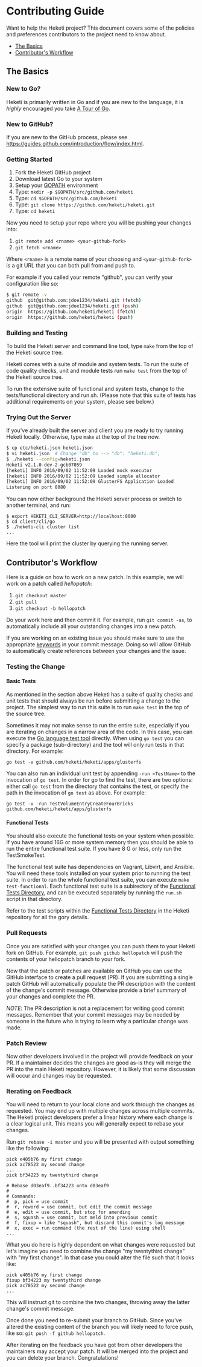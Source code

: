 
# Contributing Guide

Want to help the Heketi project? This document covers some of the
policies and preferences contributors to the project need to
know about.

* [The Basics](#the-basics)
* [Contributor's Workflow](#contributors-workflow)

## The Basics

### New to Go?

Heketi is primarily written in Go and if you are new to the language, it is *highly* encouraged you take [A Tour of Go](http://tour.golang.org/welcome/1).

### New to GitHub?

If you are new to the GitHub process, please see https://guides.github.com/introduction/flow/index.html.

### Getting Started

1. Fork the Heketi GitHub project
1. Download latest Go to your system
1. Setup your [GOPATH](http://www.g33knotes.org/2014/07/60-second-count-down-to-go.html) environment
1. Type: `mkdir -p $GOPATH/src/github.com/heketi`
1. Type: `cd $GOPATH/src/github.com/heketi`
1. Type: `git clone https://github.com/heketi/heketi.git`
1. Type: `cd heketi`

Now you need to setup your repo where you will be pushing your changes into:

1. `git remote add <rname> <your-github-fork>`
1. `git fetch <rname>`

Where `<rname>` is a remote name of your choosing and `<your-github-fork>`
is a git URL that you can both pull from and push to.

For example if you called your remote "github", you can verify your
configuration like so:

```sh
$ git remote -v
github  git@github.com:jdoe1234/heketi.git (fetch)
github  git@github.com:jdoe1234/heketi.git (push)
origin  https://github.com/heketi/heketi (fetch)
origin  https://github.com/heketi/heketi (push)
```

### Building and Testing

To build the Heketi server and command line tool, type `make`
from the top of the Heketi source tree.

Heketi comes with a suite of module and system tests. To run the suite of
code quality checks, unit and module tests run `make test` from the top
of the Heketi source tree.

To run the extensive suite of functional and system tests, change to the
tests/functional directory and run.sh. (Please note that this suite of
tests has additional requirements on your system, please see below.)

### Trying Out the Server

If you've already built the server and client you are ready to try
running Heketi locally. Otherwise, type `make` at the top of the
tree now.

```sh
$ cp etc/heketi.json heketi.json
$ vi heketi.json  # Change "db" to --> "db": "heketi.db",
$ ./heketi --config=heketi.json
Heketi v2.1.0-dev-2-gcb07059
[heketi] INFO 2016/09/02 11:52:09 Loaded mock executor
[heketi] INFO 2016/09/02 11:52:09 Loaded simple allocator
[heketi] INFO 2016/09/02 11:52:09 GlusterFS Application Loaded
Listening on port 8080
```

You can now either background the Heketi server process or switch to
another terminal, and run:

```
$ export HEKETI_CLI_SERVER=http://localhost:8080
$ cd client/cli/go
$ ./heketi-cli cluster list
...
```

Here the tool will print the cluster by querying the running server.


## Contributor's Workflow

Here is a guide on how to work on a new patch. In this example, we will
work on a patch called *hellopatch*:

1. `git checkout master`
1. `git pull`
1. `git checkout -b hellopatch`

Do your work here and then commit it. For example, run `git commit -as`,
to automatically include all your outstanding changes into a new
patch.

If you are working on an existing issue you should make sure to use
the appropriate [keywords](https://help.github.com/articles/closing-issues-via-commit-messages/)
in your commit message. Doing so will allow GitHub to automatically
create references between your changes and the issue.


### Testing the Change

#### Basic Tests

As mentioned in the section above Heketi has a suite of quality checks and
unit tests that should always be run before submitting a change to the
project. The simplest way to run this suite is to run `make test` in the
top of the source tree.

Sometimes it may not make sense to run the entire suite, especially if you
are iterating on changes in a narrow area of the code. In this case, you
can execute the [Go language test tool](https://golang.org/cmd/go/#hdr-Test_packages)
directly. When using `go test` you can specify a package (sub-directory)
and the tool will only run tests in that directory. For example:
```
go test -v github.com/heketi/heketi/apps/glusterfs
```

You can also run an individual unit test by appending `-run <TestName>`
to the invocation of `go test`. In order for go to find the test, there are
two options: either call `go test` from the directory that contains the test,
or specify the path in the invocation of `go test` as above. For example:
```
go test -v -run TestVolumeEntryCreateFourBricks github.com/heketi/heketi/apps/glusterfs
```

#### Functional Tests

You should also execute the functional tests on your system when possible.
If you have around 16G or more system memory then you should be able to run
the entire functional test suite. If you have 8 G or less, only run the
TestSmokeTest.

The functional test suite has dependencies on Vagrant, Libvirt, and Ansible.
You will need these tools installed on your system prior to running the
test suite. In order to run the whole functional test suite, you can execute
`make test-functional`. Each functional test suite is a subirectory of the
[Functional Tests Directory](../tests/functional), and can be executed
separately by running the `run.sh` script in that directory.

Refer to the test scripts within the
[Functional Tests Directory](https://github.com/heketi/heketi/tree/master/tests/functional)
in the Heketi repository for all the gory details.

### Pull Requests

Once you are satisfied with your changes you can push them to your Heketi fork
on GitHub. For example, `git push github hellopatch` will push the contents
of your hellopatch branch to your fork.

Now that the patch or patches are available on GitHub you can use the GitHub
interface to create a pull request (PR). If you are submitting a single patch
GitHub will automatically populate the PR description with the content of
the change's commit message. Otherwise provide a brief summary of your
changes and complete the PR.

*NOTE*: The PR description is not a replacement for writing good commit messages.
Remember that your commit messages may be needed by someone in the future
who is trying to learn why a particular change was made.

### Patch Review

Now other developers involved in the project will provide feedback on your
PR. If a maintainer decides the changes are good as-is they will merge
the PR into the main Heketi repository. However, it is likely that some
discussion will occur and changes may be requested.

### Iterating on Feedback

You will need to return to your local clone and work through the changes
as requested. You may end up with multiple changes across multiple commits.
The Heketi project developers prefer a linear history where each change is
a clear logical unit. This means you will generally expect to rebase
your changes.

Run `git rebase -i master` and you will be presented with output something
like the following:

```
pick e405b76 my first change
pick ac78522 my second change
...
pick bf34223 my twentythird change

# Rebase d03eaf9..bf34223 onto d03eaf9
#
# Commands:
#  p, pick = use commit
#  r, reword = use commit, but edit the commit message
#  e, edit = use commit, but stop for amending
#  s, squash = use commit, but meld into previous commit
#  f, fixup = like "squash", but discard this commit's log message
#  x, exec = run command (the rest of the line) using shell
...
```

What you do here is highly dependent on what changes were requested but let's
imagine you need to combine the change "my twentythird change" with
"my first change". In that case you could alter the file such that it
looks like:

```
pick e405b76 my first change
fixup bf34223 my twentythird change
pick ac78522 my second change
...
```

This will instruct git to combine the two changes, throwing away the
latter change's commit message.

Once done you need to re-submit your branch to GitHub. Since you've altered
the existing content of the branch you will likely need to force push,
like so: `git push -f github hellopatch`.

After iterating on the feedback you have got from other developers the
maintainers may accept your patch. It will be merged into the project
and you can delete your branch. Congratulations!
